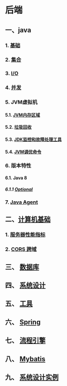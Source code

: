 # 后端

## 一、java
### 1. [基础](01.java%2Fbase%2FREADME.md)
### 2. [集合](01.java%2Fcollection%2FREADME.md)
### 3. [I/O](01.java%2Fio%2FREADME.md)
### 4. [并发](01.java%2Fconcurrency%2FREADME.md)
### 5. JVM虚拟机
#### 5.1. [JVM内存区域](01.java%2Fjvm%2Fjvm-memory-areas%2FREADME.md)
#### 5.2. [垃圾回收](01.java%2Fjvm%2Fgarbage-collection%2FREADME.md)
#### 5.3. [JDK监控和故障处理工具](01.java%2Fjvm%2Fmonitoring-and-troubleshooting-tools%2FREADME.md)
#### 5.4. [JVM调优命令](01.java%2Fjvm%2Fjvm-tuning-command%2FREADME.md)
### 6. 版本特性
#### 6.1. Java 8
##### 6.1.1 [Optional](01.java%2Fversion%2Fjava-8%2Foptional%2FREADME.md)
### 7. [Java Agent](01.java%2Fjava-agent%2FREADME.md)

## 二、[计算机基础](02.computer-basics%2Findex.md)
### 1. [服务器性能指标](server-performance-metrics)
### 2. [CORS 跨域](cors%2FREADME.md)

## 三、 [数据库](03.database)
## 四、 [系统设计](04.system-design%2FREADME.md)
## 五、 [工具](05.tools)
## 六、 [Spring](06.spring%2FREADME.md)
## 七、 [流程引擎](07.process-engine%2FREADME.md)
## 八、 [Mybatis](08.mybatis%2FREADME.md)
## 九、 [系统设计实例](09.system-design-cases%2FREADME.md)